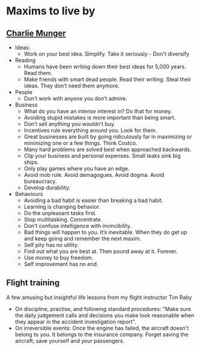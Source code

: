 # Maxims to live by

## [Charlie Munger](https://en.wikipedia.org/wiki/Charlie_Munger)

- Ideas:
  - Work on your best idea. Simplify. Take it seriously - Don't diversify
- Reading
  - Humans have been writing down their best ideas for 5,000 years. Read them.
  - Make friends with smart dead people. Read their writing. Steal their ideas. They don’t need them anymore.
- People
  - Don’t work with anyone you don’t admire.
- Business
  - What do you have an *intense* interest in? Do that for money.
  - Avoiding stupid mistakes is more important than being smart.
  - Don’t sell anything you wouldn’t buy.
  - Incentives rule everything around you. Look for them.
  - Great businesses are built by going ridiculously far in maximizing or minimizing one or a few things. Think Costco.
  - Many hard problems are solved best when approached backwards.
  - Clip your business and personal expenses. Small leaks sink big ships.
  - Only play games where you have an edge.
  - Avoid mob rule. Avoid demagogues. Avoid dogma. Avoid bureaucracy.
  - Develop durability.
- Behaviours
  - Avoiding a bad habit is easier than breaking a bad habit.
  - Learning is changing behavior.
  - Do the unpleasant tasks first.
  - Stop multitasking. Concentrate.
  - Don't confuse intelligence with invincibility.
  - Bad things will happen to you. It’s inevitable. When they do get up and keep going and remember the next maxim.
  - Self pity has no utility.  
  - Find out what you are best at. Then pound away at it. Forever.
  - Use money to buy freedom.
  - Self improvement has no end.

## Flight training

A few amusing but insightful life lessons from my flight instructor Tim Raby

- On discipline, practise, and following standard procedures: "Make sure the daily judgement calls and decisions you make look reasonable when they appear in the accident investigation report".
- On irreversible events: Once the engine has failed, the aircraft doesn't belong to you. It belongs to the insurance company. Forget saving the aircraft; save yourself and your passengers.
